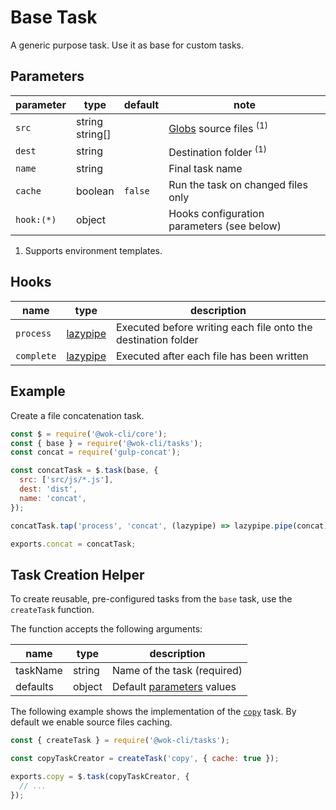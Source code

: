 # Base Task

A generic purpose task. Use it as base for custom tasks.

## Parameters

| parameter  | type               | default | note                                       |
| ---------- | ------------------ | ------- | ------------------------------------------ |
| `src`      | string<br>string[] |         | [Globs][1] source files <sup>(1)</sup>     |
| `dest`     | string             |         | Destination folder <sup>(1)</sup>          |
| `name`     | string             |         | Final task name                            |
| `cache`    | boolean            | `false` | Run the task on changed files only         |
| `hook:(*)` | object             |         | Hooks configuration parameters (see below) |

1. Supports environment templates.

[1]: https://gulpjs.com/docs/en/api/concepts#globs

## Hooks

| name       | type          | description                                                   |
| ---------- | ------------- | ------------------------------------------------------------- |
| `process`  | [lazypipe][2] | Executed before writing each file onto the destination folder |
| `complete` | [lazypipe][2] | Executed after each file has been written                     |

[2]: https://github.com/OverZealous/lazypipe

## Example

Create a file concatenation task.

```js
const $ = require('@wok-cli/core');
const { base } = require('@wok-cli/tasks');
const concat = require('gulp-concat');

const concatTask = $.task(base, {
  src: ['src/js/*.js'],
  dest: 'dist',
  name: 'concat',
});

concatTask.tap('process', 'concat', (lazypipe) => lazypipe.pipe(concat));

exports.concat = concatTask;
```

## Task Creation Helper

To create reusable, pre-configured tasks from the `base` task, use the `createTask` function.

The function accepts the following arguments:

| name     | type   | description                              |
| -------- | ------ | ---------------------------------------- |
| taskName | string | Name of the task (required)              |
| defaults | object | Default [parameters](#parameters) values |

The following example shows the implementation of the [`copy`](/packages/tasks/copy) task. By default we enable source files caching.

```js
const { createTask } = require('@wok-cli/tasks');

const copyTaskCreator = createTask('copy', { cache: true });

exports.copy = $.task(copyTaskCreator, {
  // ...
});
```
